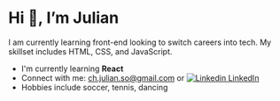 # Hi 👋, I’m Julian 

I am currently learning front-end looking to switch careers into tech. My skillset includes HTML, CSS, and JavaScript.

* I'm currently learning **React**
* Connect with me: ch.julian.so@gmail.com or [![Linkedin](https://i.sstatic.net/gVE0j.png) LinkedIn]([https://www.linkedin.com/](https://www.linkedin.com/in/chjulianso/))
* Hobbies include soccer, tennis, dancing

<!---
julianchso/julianchso is a ✨ special ✨ repository because its `README.md` (this file) appears on your GitHub profile.
You can click the Preview link to take a look at your changes.
--->

